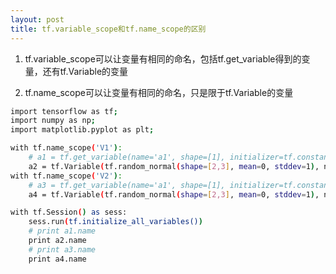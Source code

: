 ```yaml
---
layout: post
title: tf.variable_scope和tf.name_scope的区别
---
```


1.  tf.variable\_scope可以让变量有相同的命名，包括tf.get\_variable得到的变量，还有tf.Variable的变量

2.  tf.name\_scope可以让变量有相同的命名，只是限于tf.Variable的变量

```bash
import tensorflow as tf; 
import numpy as np; 
import matplotlib.pyplot as plt;

with tf.name_scope('V1'):
    # a1 = tf.get_variable(name='a1', shape=[1], initializer=tf.constant_initializer(1))
    a2 = tf.Variable(tf.random_normal(shape=[2,3], mean=0, stddev=1), name='a2')
with tf.name_scope('V2'):
    # a3 = tf.get_variable(name='a1', shape=[1], initializer=tf.constant_initializer(1))
    a4 = tf.Variable(tf.random_normal(shape=[2,3], mean=0, stddev=1), name='a2')

with tf.Session() as sess:
    sess.run(tf.initialize_all_variables())
    # print a1.name
    print a2.name
    # print a3.name
    print a4.name
```